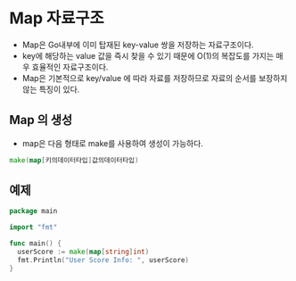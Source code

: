 # Map 자료구조

- Map은 Go내부에 이미 탑재된 key-value 쌍을 저장하는 자료구조이다. 
- key에 해당하는 value 값을 즉시 찾을 수 있기 때문에 O(1)의 복잡도를 가지는 매우 효율적인 자료구조이다. 
- Map은 기본적으로 key/value 에 따라 자료를 저장하므로 자료의 순서를 보장하지 않는 특징이 있다. 

## Map 의 생성 

- map은 다음 형태로 make를 사용하여 생성이 가능하다. 

```go
make(map[키의데이터타입]값의데이터타입)
```


## 예제

```go
package main

import "fmt"

func main() {
  userScore := make(map[string]int)
  fmt.Println("User Score Info: ", userScore)
}
```
